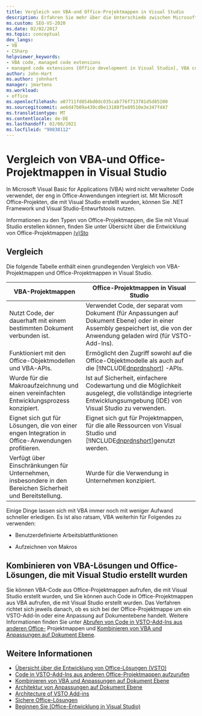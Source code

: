 ```yaml
---
title: Vergleich von VBA-und Office-Projektmappen in Visual Studio
description: Erfahren Sie mehr über die Unterschiede zwischen Microsoft Visual Basic for Applications (VBA) und Microsoft Office Lösungen in Visual Studio.
ms.custom: SEO-VS-2020
ms.date: 02/02/2017
ms.topic: conceptual
dev_langs:
- VB
- CSharp
helpviewer_keywords:
- VBA code, managed code extensions
- managed code extensions [Office development in Visual Studio], VBA compared to
author: John-Hart
ms.author: johnhart
manager: jmartens
ms.workload:
- office
ms.openlocfilehash: a07711fd854bd0dc035cab776f713701d5d85200
ms.sourcegitcommit: ae6d47b09a439cd0e13180f5e89510e3e347fd47
ms.translationtype: MT
ms.contentlocale: de-DE
ms.lasthandoff: 02/08/2021
ms.locfileid: "99838112"
---
```

# <a name="vba-and-office-solutions-in-visual-studio-compared"></a>Vergleich von VBA-und Office-Projektmappen in Visual Studio
  In Microsoft Visual Basic for Applications (VBA) wird nicht verwalteter Code verwendet, der eng in Office-Anwendungen integriert ist. Mit Microsoft Office-Projekten, die mit Visual Studio erstellt wurden, können Sie .NET Framework und Visual Studio-Entwurfstools nutzen.

 Informationen zu den Typen von Office-Projektmappen, die Sie mit Visual Studio erstellen können, finden Sie unter Übersicht über die Entwicklung von Office-Projektmappen [&#40;v&#41;Sto ](../vsto/office-solutions-development-overview-vsto.md)

## <a name="comparison"></a>Vergleich
 Die folgende Tabelle enthält einen grundlegenden Vergleich von VBA-Projektmappen und Office-Projektmappen in Visual Studio.

|VBA-Projektmappen|Office-Projektmappen in Visual Studio|
|-------------------|---------------------------------------|
|Nutzt Code, der dauerhaft mit einem bestimmten Dokument verbunden ist.|Verwendet Code, der separat vom Dokument (für Anpassungen auf Dokument Ebene) oder in einer Assembly gespeichert ist, die von der Anwendung geladen wird (für VSTO-Add-Ins).|
|Funktioniert mit den Office-Objektmodellen und VBA-APIs.|Ermöglicht den Zugriff sowohl auf die Office-Objektmodelle als auch auf die [!INCLUDE[dnprdnshort](../sharepoint/includes/dnprdnshort-md.md)] -APIs.|
|Wurde für die Makroaufzeichnung und einen vereinfachten Entwicklungsprozess konzipiert.|Ist auf Sicherheit, einfachere Codewartung und die Möglichkeit ausgelegt, die vollständige integrierte Entwicklungsumgebung (IDE) von Visual Studio zu verwenden.|
|Eignet sich gut für Lösungen, die von einer engen Integration in Office-Anwendungen profitieren.|Eignet sich gut für Projektmappen, für die alle Ressourcen von Visual Studio und [!INCLUDE[dnprdnshort](../sharepoint/includes/dnprdnshort-md.md)]genutzt werden.|
|Verfügt über Einschränkungen für Unternehmen, insbesondere in den Bereichen Sicherheit und Bereitstellung.|Wurde für die Verwendung in Unternehmen konzipiert.|

 Einige Dinge lassen sich mit VBA immer noch mit weniger Aufwand schneller erledigen. Es ist also ratsam, VBA weiterhin für Folgendes zu verwenden:

- Benutzerdefinierte Arbeitsblattfunktionen

- Aufzeichnen von Makros

## <a name="combine-vba-solutions-and-office-solutions-created-by-using-visual-studio"></a>Kombinieren von VBA-Lösungen und Office-Lösungen, die mit Visual Studio erstellt wurden
 Sie können VBA-Code aus Office-Projektmappen aufrufen, die mit Visual Studio erstellt wurden, und Sie können auch Code in Office-Projektmappen aus VBA aufrufen, die mit Visual Studio erstellt wurden. Das Verfahren richtet sich jeweils danach, ob es sich bei der Office-Projektmappe um ein VSTO-Add-In oder eine Anpassung auf Dokumentebene handelt. Weitere Informationen finden Sie unter [Abrufen von Code in VSTO-Add-Ins aus anderen Office-](../vsto/calling-code-in-vsto-add-ins-from-other-office-solutions.md) Projektmappen und [Kombinieren von VBA und Anpassungen auf Dokument Ebene](../vsto/combining-vba-and-document-level-customizations.md).

## <a name="see-also"></a>Weitere Informationen
- [Übersicht über die Entwicklung von Office-Lösungen &#40;VSTO&#41;](../vsto/office-solutions-development-overview-vsto.md)
- [Code in VSTO-Add-Ins aus anderen Office-Projektmappen aufzurufen](../vsto/calling-code-in-vsto-add-ins-from-other-office-solutions.md)
- [Kombinieren von VBA und Anpassungen auf Dokument Ebene](../vsto/combining-vba-and-document-level-customizations.md)
- [Architektur von Anpassungen auf Dokument Ebene](../vsto/architecture-of-document-level-customizations.md)
- [Architecture of VSTO Add-ins](../vsto/architecture-of-vsto-add-ins.md)
- [Sichere Office-Lösungen](../vsto/securing-office-solutions.md)
- [Beginnen Sie &#40;Office-Entwicklung in Visual Studio&#41;](../vsto/getting-started-office-development-in-visual-studio.md)
